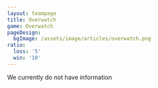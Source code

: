 ```yaml
---
layout: teampage
title: Overwatch
game: Overwatch
pageDesign:
  bgImage: /assets/image/articles/overwatch.png
ratio:
  loss: '5'
  win: '10'
---
```

We currently do not have information
